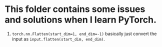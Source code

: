 # This folder contains some issues and solutions when I learn PyTorch.  

 1. `torch.nn.Flatten(start_dim=1, end_dim=-1)` basically just convert the input as `input.flatten(start_dim, end_dim)`.
